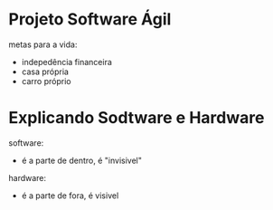 # Projeto Software Ágil

metas para a vida:
 - indepedência financeira
 - casa própria
 - carro próprio

# Explicando Sodtware e Hardware
software:
- é a parte de dentro, é "invisivel"

hardware:
- é a parte de fora, é visivel
